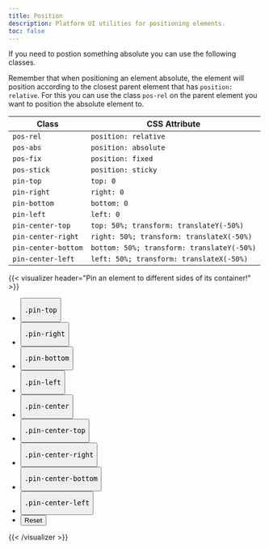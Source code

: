 ```yaml
---
title: Position
description: Platform UI utilities for positioning elements.
toc: false
---
```


If you need to postion something absolute you can use the following classes.

Remember that when positioning an element absolute, the element will position
according to the closest parent element that has `position: relative`. For this
you can use the class `pos-rel` on the parent element you want to position the
absolute element to.

<table class="table mb-4">
  <thead>
    <tr>
      <th>Class</th>
      <th>CSS Attribute</th>
    </tr>
  </thead>
  <tbody>
    <tr>
      <td data-label="Class"><code>pos-rel</code></td>
      <td data-label="CSS Attribute"><code>position: relative</code></td>
    </tr>
    <tr>
      <td data-label="Class"><code>pos-abs</code></td>
      <td data-label="CSS Attribute"><code>position: absolute</code></td>
    </tr>
    <tr>
      <td data-label="Class"><code>pos-fix</code></td>
      <td data-label="CSS Attribute"><code>position: fixed</code></td>
    </tr>
    <tr>
      <td data-label="Class"><code>pos-stick</code></td>
      <td data-label="CSS Attribute"><code>position: sticky</code></td>
    </tr>
    <tr>
      <td data-label="Class"><code>pin-top</code></td>
      <td data-label="CSS Attribute"><code>top: 0</code></td>
    </tr>
    <tr>
      <td data-label="Class"><code>pin-right</code></td>
      <td data-label="CSS Attribute"><code>right: 0</code></td>
    </tr>
    <tr>
      <td data-label="Class"><code>pin-bottom</code></td>
      <td data-label="CSS Attribute"><code>bottom: 0</code></td>
    </tr>
    <tr>
      <td data-label="Class"><code>pin-left</code></td>
      <td data-label="CSS Attribute"><code>left: 0</code></td>
    </tr>
    <tr>
      <td data-label="Class"><code>pin-center-top</code></td>
      <td data-label="CSS Attribute"><code>top: 50%; transform: translateY(-50%)</code></td>
    </tr>
    <tr>
      <td data-label="Class"><code>pin-center-right</code></td>
      <td data-label="CSS Attribute"><code>right: 50%; transform: translateX(-50%)</code></td>
    </tr>
    <tr>
      <td data-label="Class"><code>pin-center-bottom</code></td>
      <td data-label="CSS Attribute"><code>bottom: 50%; transform: translateY(-50%)</code></td>
    </tr>
    <tr>
      <td data-label="Class"><code>pin-center-left</code></td>
      <td data-label="CSS Attribute"><code>left: 50%; transform: translateX(-50%)</code></td>
    </tr>
  </tbody>
</table>

{{< visualizer header="Pin an element to different sides of its container!" >}}
<div class="actions block">
  <ul class="list">
    <li>
      <button class="button" data-example-elements="pos-abs pin-top">
        <pre>.pin-top</pre>
      </button>
    </li>
    <li>
      <button class="button" data-example-elements="pin-right">
        <pre>.pin-right</pre>
      </button>
    </li>
    <li>
      <button class="button" data-example-elements="pin-bottom">
        <pre>.pin-bottom</pre>
      </button>
    </li>
    <li>
      <button class="button" data-example-elements="pin-left">
        <pre>.pin-left</pre>
      </button>
    </li>
    <li>
      <button class="button" data-example-elements="pin-center">
        <pre>.pin-center</pre>
      </button>
    </li>
    <li>
      <button class="button" data-example-elements="pin-center-top">
        <pre>.pin-center-top</pre>
      </button>
    </li>
    <li>
      <button class="button" data-example-elements="pin-center-right">
        <pre>.pin-center-right</pre>
      </button>
    </li>
    <li>
      <button class="button" data-example-elements="pin-center-bottom">
        <pre>.pin-center-bottom</pre>
      </button>
    </li>
    <li>
      <button class="button" data-example-elements="pin-center-left">
        <pre>.pin-center-left</pre>
      </button>
    </li>
    <li>
      <button class="button button--salmon text--white" data-reset="true">
        Reset
      </button>
    </li>
  </ul>
</div>
<div class="results rounded-2 block background--dark p-3 vh-25" data-default-class="pos-rel h-100 w-100">
  <div class="abstract-element background--light-purple border border--color-white pos-abs"></div>
</div>
{{< /visualizer >}}